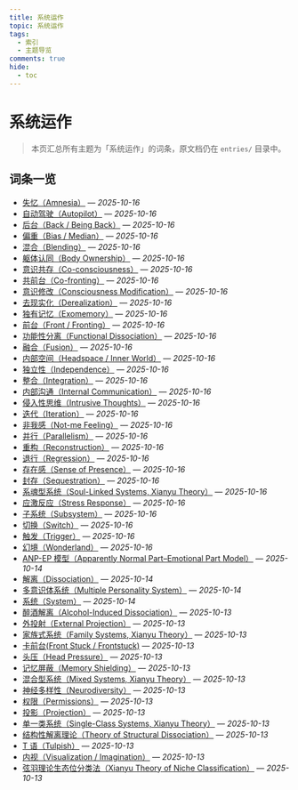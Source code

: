 ```yaml
---
title: 系统运作
topic: 系统运作
tags:
  - 索引
  - 主题导览
comments: true
hide:
  - toc
---
```


# 系统运作

> 本页汇总所有主题为「系统运作」的词条，原文档仍在 `entries/` 目录中。

## 词条一览

- [失忆（Amnesia）](Amnesia.md) — *2025-10-16*
- [自动驾驶（Autopilot）](Autopilot.md) — *2025-10-16*
- [后台（Back / Being Back）](Back-Being-Back.md) — *2025-10-16*
- [偏重（Bias / Median）](Bias.md) — *2025-10-16*
- [混合（Blending）](Blending.md) — *2025-10-16*
- [躯体认同（Body Ownership）](Body-Ownership.md) — *2025-10-16*
- [意识共存（Co-consciousness）](Co-Consciousness.md) — *2025-10-16*
- [共前台（Co-fronting）](Co-Fronting.md) — *2025-10-16*
- [意识修改（Consciousness Modification）](Consciousness-Modification.md) — *2025-10-16*
- [去现实化（Derealization）](Derealization.md) — *2025-10-16*
- [独有记忆（Exomemory）](Exomemory.md) — *2025-10-16*
- [前台（Front / Fronting）](Front-Fronting.md) — *2025-10-16*
- [功能性分离（Functional Dissociation）](Functional-Dissociation.md) — *2025-10-16*
- [融合（Fusion）](Fusion.md) — *2025-10-16*
- [内部空间（Headspace / Inner World）](Headspace-Inner-World.md) — *2025-10-16*
- [独立性（Independence）](Independence.md) — *2025-10-16*
- [整合（Integration）](Integration.md) — *2025-10-16*
- [内部沟通（Internal Communication）](Internal-Communication.md) — *2025-10-16*
- [侵入性思维（Intrusive Thoughts）](Intrusive-Thoughts.md) — *2025-10-16*
- [迭代（Iteration）](Iteration.md) — *2025-10-16*
- [非我感（Not-me Feeling）](Not-Me-Feeling.md) — *2025-10-16*
- [并行（Parallelism）](Parallelism.md) — *2025-10-16*
- [重构（Reconstruction）](Reconstruction.md) — *2025-10-16*
- [退行（Regression）](Regression.md) — *2025-10-16*
- [存在感（Sense of Presence）](Sense-Of-Presence.md) — *2025-10-16*
- [封存（Sequestration）](Sequestration.md) — *2025-10-16*
- [系魂型系统（Soul-Linked Systems, Xianyu Theory）](Soul-Linked-Systems-Xianyu.md) — *2025-10-16*
- [应激反应（Stress Response）](Stress-Response.md) — *2025-10-16*
- [子系统（Subsystem）](Subsystem.md) — *2025-10-16*
- [切换（Switch）](Switch.md) — *2025-10-16*
- [触发（Trigger）](Trigger.md) — *2025-10-16*
- [幻境（Wonderland）](Wonderland.md) — *2025-10-16*
- [ANP-EP 模型（Apparently Normal Part–Emotional Part Model）](Apparently-Normal-Part-Emotional-Part-Model.md) — *2025-10-14*
- [解离（Dissociation）](Dissociation.md) — *2025-10-14*
- [多意识体系统（Multiple Personality System）](Multiple_Personality_System.md) — *2025-10-14*
- [系统（System）](System.md) — *2025-10-14*
- [醉酒解离（Alcohol-Induced Dissociation）](Alcohol-Induced-Dissociation.md) — *2025-10-13*
- [外投射（External Projection）](External-Projection.md) — *2025-10-13*
- [家族式系统（Family Systems, Xianyu Theory）](Family-Systems-Xianyu.md) — *2025-10-13*
- [卡前台(Front Stuck / Frontstuck)](Frontstuck.md) — *2025-10-13*
- [头压（Head Pressure）](Head-Pressure.md) — *2025-10-13*
- [记忆屏蔽（Memory Shielding）](Memory-Shielding.md) — *2025-10-13*
- [混合型系统（Mixed Systems, Xianyu Theory）](Mixed-Systems-Xianyu.md) — *2025-10-13*
- [神经多样性（Neurodiversity）](Neurodiversity.md) — *2025-10-13*
- [权限（Permissions）](Permissions.md) — *2025-10-13*
- [投影（Projection）](Projection.md) — *2025-10-13*
- [单一类系统（Single-Class Systems, Xianyu Theory）](Single-Class-Systems-Xianyu.md) — *2025-10-13*
- [结构性解离理论（Theory of Structural Dissociation）](Structural-Dissociation-Theory.md) — *2025-10-13*
- [T 语（Tulpish）](Tulpish.md) — *2025-10-13*
- [内视（Visualization / Imagination）](Visualization-Imagination.md) — *2025-10-13*
- [弦羽理论生态位分类法（Xianyu Theory of Niche Classification）](Xianyu-Theory-Niche-Classification.md) — *2025-10-13*
